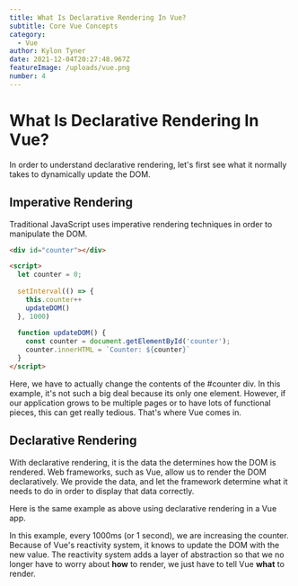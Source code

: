 ```yaml
---
title: What Is Declarative Rendering In Vue?
subtitle: Core Vue Concepts
category:
  - Vue
author: Kylon Tyner
date: 2021-12-04T20:27:48.967Z
featureImage: /uploads/vue.png
number: 4
---
```

# What Is Declarative Rendering In Vue?

In order to understand declarative rendering, let's first see what it normally takes to dynamically update the DOM.

## Imperative Rendering

Traditional JavaScript uses imperative rendering techniques in order to manipulate the DOM.

```html
<div id="counter"></div>

<script>
  let counter = 0;
  
  setInterval(() => {
    this.counter++
    updateDOM()
  }, 1000)
  
  function updateDOM() {
    const counter = document.getElementById('counter');
    counter.innerHTML = `Counter: ${counter}`
  }
</script>
```

Here, we have to actually change the contents of the #counter div. In this example, it's not such a big deal because its only one element. However, if our application grows to be multiple pages or to have lots of functional pieces, this can get really tedious. That's where Vue comes in.

## Declarative Rendering

With declarative rendering, it is the data the determines how the DOM is rendered. Web frameworks, such as Vue, allow us to render the DOM declaratively. We provide the data, and let the framework determine what it needs to do in order to display that data correctly.

Here is the same example as above using declarative rendering in a Vue app.

In this example, every 1000ms (or 1 second), we are increasing the counter. Because of Vue's reactivity system, it knows to update the DOM with the new value. The reactivity system adds a layer of abstraction so that we no longer have to worry about **how** to render, we just have to tell Vue **what** to render.